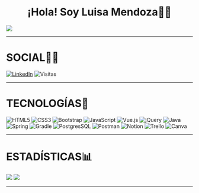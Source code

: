 <div align="center">
<h1 align="center">¡Hola! Soy Luisa Mendoza👋😎</h1>
 </div>
<img src="https://i.imgur.com/HbKAZap.png">

 ---

# SOCIAL🧑🏻
[![LinkedIn](https://img.shields.io/badge/LinkedIn-%230077B5.svg?logo=linkedin&logoColor=white)](https://linkedin.com/in/luisa-fernanda-mendoza-valencia-lfmv10012003) ![Visitas](https://komarev.com/ghpvc/?username=LuisaMV0110&color=blueviolet)
  
 ---
   
# TECNOLOGÍAS🤖
![HTML5](https://img.shields.io/badge/html5-%23E34F26.svg?style=for-the-badge&logo=html5&logoColor=white) ![CSS3](https://img.shields.io/badge/css3-%231572B6.svg?style=for-the-badge&logo=css3&logoColor=white) ![Bootstrap](https://img.shields.io/badge/bootstrap-%23563D7C.svg?style=for-the-badge&logo=bootstrap&logoColor=white) ![JavaScript](https://img.shields.io/badge/javascript-%23323330.svg?style=for-the-badge&logo=javascript&logoColor=%23F7DF1E) ![Vue.js](https://img.shields.io/badge/vuejs-%2335495e.svg?style=for-the-badge&logo=vuedotjs&logoColor=%234FC08D) ![jQuery](https://img.shields.io/badge/jquery-%230769AD.svg?style=for-the-badge&logo=jquery&logoColor=white) ![Java](https://img.shields.io/badge/java-%23ED8B00.svg?style=for-the-badge&logo=java&logoColor=white) ![Spring](https://img.shields.io/badge/spring-%236DB33F.svg?style=for-the-badge&logo=spring&logoColor=white) ![Gradle](https://img.shields.io/badge/Gradle-02303A.svg?style=for-the-badge&logo=Gradle&logoColor=white) ![PostgresSQL](https://img.shields.io/badge/postgres-%23316192.svg?style=for-the-badge&logo=postgresql&logoColor=white) ![Postman](https://img.shields.io/badge/Postman-FF6C37?style=for-the-badge&logo=postman&logoColor=white) ![Notion](https://img.shields.io/badge/Notion-%23000000.svg?style=for-the-badge&logo=notion&logoColor=white) ![Trello](https://img.shields.io/badge/Trello-%23026AA7.svg?style=for-the-badge&logo=Trello&logoColor=white) ![Canva](https://img.shields.io/badge/Canva-%2300C4CC.svg?style=for-the-badge&logo=Canva&logoColor=white)

 ---

# ESTADÍSTICAS📊
![](https://github-readme-stats.vercel.app/api?username=LuisaMV0110&show_icons=true&theme=transparent)
![](https://github-readme-stats.vercel.app/api/top-langs/?username=LuisaMV0110&layout=compact&show_icons=true&theme=transparent)

 ---


